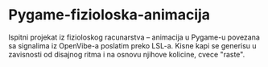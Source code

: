 # Pygame-fizioloska-animacija
Ispitni projekat iz fizioloskog racunarstva – animacija u Pygame-u povezana sa signalima iz OpenVibe-a poslatim preko LSL-a. Kisne kapi se generisu u zavisnosti od disajnog ritma i na osnovu njihove kolicine, cvece "raste".
